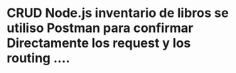 # CRUD Node.js inventario de libros se utiliso Postman para confirmar Directamente los request y los routing ....


